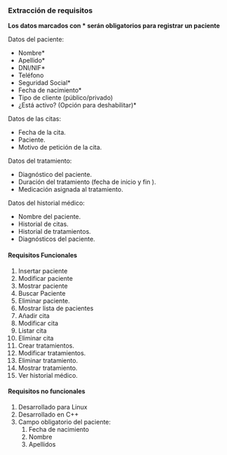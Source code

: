 ### Extracción de requisitos

**Los datos marcados con * serán obligatorios para registrar un paciente**

Datos del paciente:

- Nombre*
- Apellido*
- DNI/NIF*
- Teléfono
- Seguridad Social*
- Fecha de nacimiento*
- Tipo de cliente (público/privado)
- ¿Está activo? (Opción para deshabilitar)*


Datos de las citas:

 - Fecha de la cita.
 - Paciente.
 - Motivo de petición de la cita.

Datos del tratamiento:

  - Diagnóstico del paciente.
  - Duración del tratamiento (fecha de inicio y fin ).
  - Medicación asignada al tratamiento.


 Datos del historial médico:

 - Nombre del paciente.
 - Historial de citas.
 - Historial de tratamientos.
 - Diagnósticos del paciente.


#### Requisitos Funcionales

1. Insertar paciente
2. Modificar paciente
4. Mostrar paciente
5. Buscar Paciente
6. Eliminar paciente.
7. Mostrar lista de pacientes
8. Añadir cita
9. Modificar cita
10. Listar cita
11. Eliminar cita
12. Crear tratamientos.
13. Modificar tratamientos.
14. Eliminar tratamiento.
15. Mostrar tratamiento.
16. Ver historial médico.

#### Requisitos no funcionales

1. Desarrollado para Linux
2. Desarrollado en C++
3. Campo obligatorio del paciente:
   1. Fecha de nacimiento
   2. Nombre
   3. Apellidos
